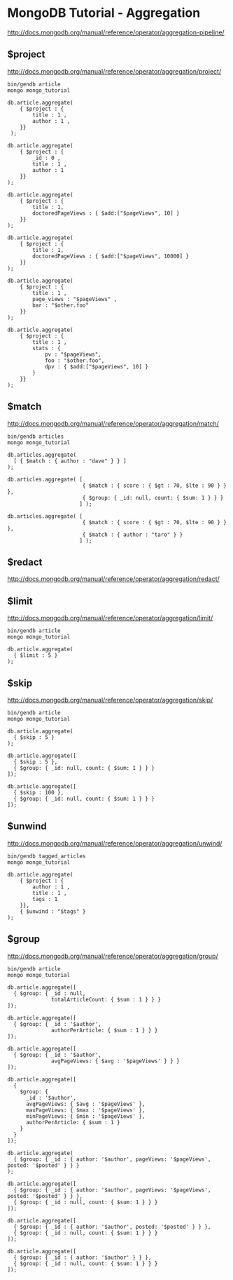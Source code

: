 # MongoDB Tutorial - Aggregation

http://docs.mongodb.org/manual/reference/operator/aggregation-pipeline/


## $project

http://docs.mongodb.org/manual/reference/operator/aggregation/project/

```
bin/gendb article
mongo mongo_tutorial
```

```
db.article.aggregate(
    { $project : {
        title : 1 ,
        author : 1 ,
    }}
 );
```

```
db.article.aggregate(
    { $project : {
        _id : 0 ,
        title : 1 ,
        author : 1
    }}
);
```

```
db.article.aggregate(
    { $project : {
        title : 1,
        doctoredPageViews : { $add:["$pageViews", 10] }
    }}
);
```

```
db.article.aggregate(
    { $project : {
        title : 1,
        doctoredPageViews : { $add:["$pageViews", 10000] }
    }}
);
```

```
db.article.aggregate(
    { $project : {
        title : 1 ,
        page_views : "$pageViews" ,
        bar : "$other.foo"
    }}
);
```

```
db.article.aggregate(
    { $project : {
        title : 1 ,
        stats : {
            pv : "$pageViews",
            foo : "$other.foo",
            dpv : { $add:["$pageViews", 10] }
        }
    }}
);
```


## $match

http://docs.mongodb.org/manual/reference/operator/aggregation/match/

```
bin/gendb articles
mongo mongo_tutorial
```

```
db.articles.aggregate(
  [ { $match : { author : "dave" } } ]
);
```

```
db.articles.aggregate( [
                        { $match : { score : { $gt : 70, $lte : 90 } } },
                        { $group: { _id: null, count: { $sum: 1 } } }
                       ] );
```

```
db.articles.aggregate( [
                        { $match : { score : { $gt : 70, $lte : 90 } } },
                        { $match : { author : "taro" } }
                       ] );
```


## $redact

http://docs.mongodb.org/manual/reference/operator/aggregation/redact/


## $limit

http://docs.mongodb.org/manual/reference/operator/aggregation/limit/

```
bin/gendb article
mongo mongo_tutorial
```

```
db.article.aggregate(
  { $limit : 5 }
);
```


## $skip

http://docs.mongodb.org/manual/reference/operator/aggregation/skip/

```
bin/gendb article
mongo mongo_tutorial
```

```
db.article.aggregate(
  { $skip : 5 }
);
```

```
db.article.aggregate([
  { $skip : 5 },
  { $group: { _id: null, count: { $sum: 1 } } }
]);
```

```
db.article.aggregate([
  { $skip : 100 },
  { $group: { _id: null, count: { $sum: 1 } } }
]);
```


## $unwind

http://docs.mongodb.org/manual/reference/operator/aggregation/unwind/

```
bin/gendb tagged_articles
mongo mongo_tutorial
```

```
db.article.aggregate(
    { $project : {
        author : 1 ,
        title : 1 ,
        tags : 1
    }},
    { $unwind : "$tags" }
);
```


## $group

http://docs.mongodb.org/manual/reference/operator/aggregation/group/

```
bin/gendb article
mongo mongo_tutorial
```

```
db.article.aggregate([
  { $group: { _id : null,
              totalArticleCount: { $sum : 1 } } }
]);
```

```
db.article.aggregate([
  { $group: { _id : '$author',
              authorPerArticle: { $sum : 1 } } }
]);
```

```
db.article.aggregate([
  { $group: { _id : '$author',
              avgPageViews: { $avg : '$pageViews' } } }
]);
```

```
db.article.aggregate([
  {
    $group: {
      _id : '$author',
      avgPageViews: { $avg : '$pageViews' },
      maxPageViews: { $max : '$pageViews' },
      minPageViews: { $min : '$pageViews' },
      authorPerArticle: { $sum : 1 }
    }
  }
]);
```

```
db.article.aggregate(
  { $group: { _id : { author: '$author', pageViews: '$pageViews', posted: '$posted' } } }
);
```

```
db.article.aggregate([
  { $group: { _id : { author: '$author', pageViews: '$pageViews', posted: '$posted' } } },
  { $group: { _id : null, count: { $sum: 1 } } }
]);
```

```
db.article.aggregate([
  { $group: { _id : { author: '$author', posted: '$posted' } } },
  { $group: { _id : null, count: { $sum: 1 } } }
]);
```

```
db.article.aggregate([
  { $group: { _id : { author: '$author' } } },
  { $group: { _id : null, count: { $sum: 1 } } }
]);
```
